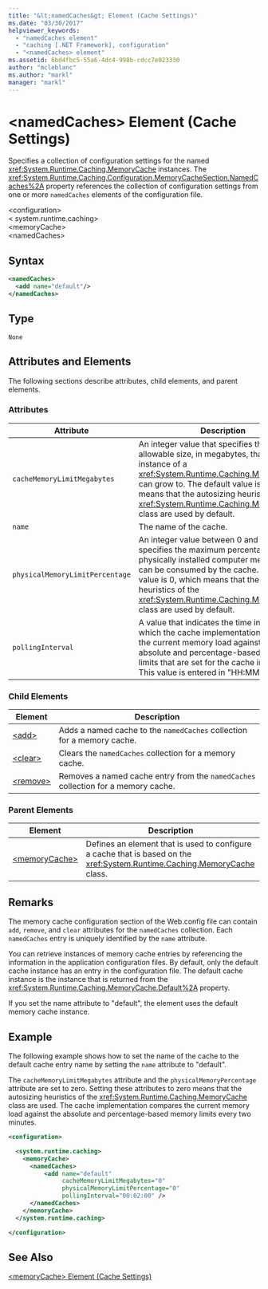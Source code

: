 ```yaml
---
title: "&lt;namedCaches&gt; Element (Cache Settings)"
ms.date: "03/30/2017"
helpviewer_keywords: 
  - "namedCaches element"
  - "caching [.NET Framework], configuration"
  - "<namedCaches> element"
ms.assetid: 6bd4fbc5-55a6-4dc4-998b-cdcc7e023330
author: "mcleblanc"
ms.author: "markl"
manager: "markl"
---
```

# &lt;namedCaches&gt; Element (Cache Settings)
Specifies a collection of configuration settings for the named <xref:System.Runtime.Caching.MemoryCache> instances. The <xref:System.Runtime.Caching.Configuration.MemoryCacheSection.NamedCaches%2A> property references the collection of configuration settings from one or more `namedCaches` elements of the configuration file.  

 \<configuration>  
\< system.runtime.caching>  
\<memoryCache>  
\<namedCaches>  

## Syntax  

```xml  
<namedCaches>  
  <add name="default"/>   
</namedCaches>  
```  

## Type  
 `None`  

## Attributes and Elements  
 The following sections describe attributes, child elements, and parent elements.  

### Attributes  


|Attribute|Description|  
|---------------|-----------------|  
|`cacheMemoryLimitMegabytes`|An integer value that specifies the maximum allowable size, in megabytes, that an instance of a <xref:System.Runtime.Caching.MemoryCache> can grow to. The default value is 0, which means that the autosizing heuristics of the <xref:System.Runtime.Caching.MemoryCache> class are used by default.|  
|`name`|The name of the cache.|  
|`physicalMemoryLimitPercentage`|An integer value between 0 and 100 that specifies the maximum percentage of physically installed computer memory that can be consumed by the cache. The default value is 0, which means that the autosizing heuristics of the <xref:System.Runtime.Caching.MemoryCache> class are used by default.|  
|`pollingInterval`|A value that indicates the time interval after which the cache implementation compares the current memory load against the absolute and percentage-based memory limits that are set for the cache instance. This value is entered in "HH:MM:SS" format.|  

### Child Elements  


|Element|Description|  
|-------------|-----------------|  
|[\<add>](../../../../../docs/framework/configure-apps/file-schema/runtime/add-element-for-namedcaches.md)|Adds a named cache to the `namedCaches` collection for a memory cache.|  
|[\<clear>](../../../../../docs/framework/configure-apps/file-schema/runtime/clear-element-for-namedcaches.md)|Clears the `namedCaches` collection for a memory cache.|  
|[\<remove>](../../../../../docs/framework/configure-apps/file-schema/runtime/remove-element-for-namedcaches.md)|Removes a named cache entry from the `namedCaches` collection for a memory cache.|  

### Parent Elements  


|Element|Description|  
|-------------|-----------------|  
|[\<memoryCache>](../../../../../docs/framework/configure-apps/file-schema/runtime/memorycache-element-cache-settings.md)|Defines an element that is used to configure a cache that is based on the <xref:System.Runtime.Caching.MemoryCache> class.|  

## Remarks  
 The memory cache configuration section of the Web.config file can contain `add`, `remove`, and `clear` attributes for the `namedCaches` collection. Each `namedCaches` entry is uniquely identified by the `name` attribute.  

 You can retrieve instances of memory cache entries by referencing the information in the application configuration files. By default, only the default cache instance has an entry in the configuration file. The default cache instance is the instance that is returned from the <xref:System.Runtime.Caching.MemoryCache.Default%2A> property.  

 If you set the name attribute to "default", the element uses the default memory cache instance.  

## Example  
 The following example shows how to set the name of the cache to the default cache entry name by setting the `name` attribute to "default".  

 The `cacheMemoryLimitMegabytes` attribute and the `physicalMemoryPercentage` attribute are set to zero. Setting these attributes to zero means that the autosizing heuristics of the <xref:System.Runtime.Caching.MemoryCache> class are used. The cache implementation compares the current memory load against the absolute and percentage-based memory limits every two minutes.  

```xml  
<configuration>  

  <system.runtime.caching>  
    <memoryCache>  
      <namedCaches>  
          <add name="default"   
               cacheMemoryLimitMegabytes="0"   
               physicalMemoryLimitPercentage="0"  
               pollingInterval="00:02:00" />  
      </namedCaches>  
    </memoryCache>  
  </system.runtime.caching>  

</configuration>  
```  

## See Also  
 [\<memoryCache> Element (Cache Settings)](../../../../../docs/framework/configure-apps/file-schema/runtime/memorycache-element-cache-settings.md)
